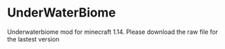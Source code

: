 # UnderWaterBiome
Underwaterbiome mod for minecraft 1.14. 
Please download the raw file for the lastest version
